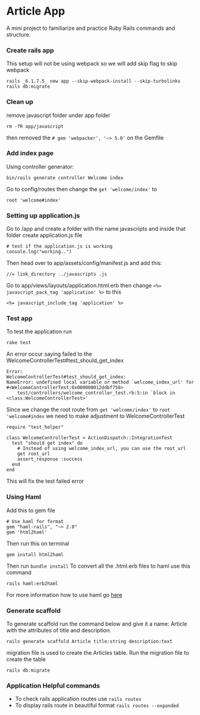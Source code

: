 # Article App
A mini project to familiarize and practice Ruby Rails commands and structure.

### Create rails app
This setup will not be using webpack so we will add skip flag to skip webpack
```
rails _6.1.7.5_ new app --skip-webpack-install --skip-turbolinks
rails db:migrate
```

### Clean up
remove javascript folder under app folder
```
rm -fR app/javascript
```
then removed the `# gem 'webpacker', '~> 5.0'` on the Gemfile

### Add index page
Using controller generator:
```
bin/rails generate controller Welcome index
```
Go to config/routes then change the `get 'welcome/index'` to
```
root 'welcome#index'
```

### Setting up application.js
Go to /app and create a folder with the name javascripts and inside that folder create application.js file
```
# test if the application.js is working
console.log("working..")
```
Then head over to app/assets/config/manifest.js and add this:
```
//= link_directory ../javascripts .js
```
Go to app/views/layouts/application.html.erb then change `<%= javascript_pack_tag 'application' %>` to this
```
<%= javascript_include_tag 'application' %>
```

### Test app
To test the application run
```
rake test
```
An error occur saying failed to the WelcomeControllerTest#test_should_get_index
```
Error:
WelcomeControllerTest#test_should_get_index:
NameError: undefined local variable or method `welcome_index_url' for #<WelcomeControllerTest:0x000000012ddbf758>
    test/controllers/welcome_controller_test.rb:5:in `block in <class:WelcomeControllerTest>'
```
Since we change the root route from `get 'welcome/index'` to `root 'welcome#index` we need to make adjustment to WelcomeControllerTest
```
require "test_helper"

class WelcomeControllerTest < ActionDispatch::IntegrationTest
  test "should get index" do
    # Instead of using welcome_index_url, you can use the root_url
    get root_url
    assert_response :success
  end
end
```
This will fix the test failed error

### Using Haml
Add this to gem file
```
# Use haml for format
gem "haml-rails", "~> 2.0"
gem 'html2haml'
```
Then run this on terminal
```
gem install html2haml
```
Then run `bundle install`
To convert all the .html.erb files to haml use this command
```
rails haml:erb2haml
```
For more information how to use haml go [here](https://github.com/haml/haml-rails)

### Generate scaffold
To generate scaffold run the command below and give it a name: Article with the attributes of title and description.
```
rails generate scaffold Article title:string description:text
```

migration file is used to create the Articles table.
Run the migration file to create the table
```
rails db:migrate
```

### Application Helpful commands
- To check rails application routes use `rails routes`
- To display rails route in beautiful format `rails routes --expanded`
